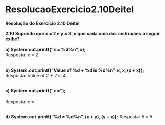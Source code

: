 # ResolucaoExercicio2.10Deitel

**Resolução do Exercício 2.10 Deitel**

**2.10 Supondo que x = 2 e y = 3, o que cada uma das instruções a seguir exibe?**<br><br>
**a) System.out.printf(“x = %d%n”, x);**<br>
Resposta: x = 2 <br><br>

**b) System.out.printf(“Value of %d + %d is %d%n”, x, x, (x + x));**<br>
Resposta: Value of 2 + 2 is 4 <br><br>

**c) System.out.printf(“x =”);** <br><br>
Resposta: x = <br><br>

**d) System.out.printf(“%d = %d%n”, (x + y), (y + x));**
Resposta: 5 = 5 <br><br>
